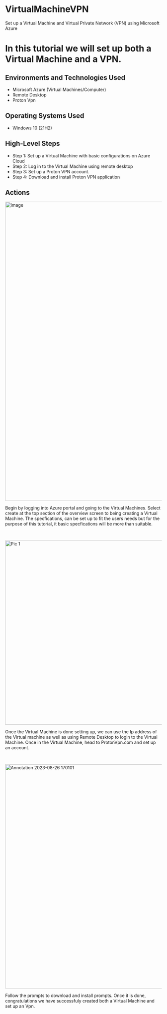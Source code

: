 # VirtualMachineVPN
Set up a Virtual Machine and Virtual Private Network (VPN) using Microsoft Azure
<h1>In this tutorial we will set up both a Virtual Machine and a VPN.<br />

<h2>Environments and Technologies Used</h2>

- Microsoft Azure (Virtual Machines/Computer)
- Remote Desktop
- Proton Vpn

<h2>Operating Systems Used </h2>

- Windows 10 (21H2)

<h2>High-Level Steps</h2>

- Step 1: Set up a Virtual Machine with basic configurations on Azure Cloud
- Step 2: Log in to the Virtual Machine using remote desktop
- Step 3: Set up a Proton VPN account.
- Step 4: Download and install Proton VPN application

<h2>Actions</h2>
<img width="958" alt="image" src="https://github.com/FabAlcindor/VirtualMachinVPN/assets/142107701/a47f2bd5-cbbf-47b6-9619-7194f1ff0610">

<p>
  Begin by logging into Azure portal and going to the Virtual Machines. Select create at the top section of the overview screen to being creating a Virtual Machine. The specfications, can be set up to fit the users needs but for the purpose of this tutorial, it basic specfications will be more than suitable.
</p>
<br />

<p>
<img width="590" alt="Pic 1" src="https://github.com/FabAlcindor/VirtualMachinVPN/assets/142107701/7dee7bbf-0831-4c54-8e66-9ee646c6f21c">
</p>
<p>
  Once the Virtual Machine is done setting up, we can use the Ip address of the Virtual machine as well as using Remote Desktop to login to the Virtual Machine. Once in the Virtual Machine, head to ProtonVpn.com and set up an account.
</p>
<br />

<p>
  <img width="718" alt="Annotation 2023-08-26 170101" src="https://github.com/FabAlcindor/VirtualMachinVPN/assets/142107701/9df33206-e889-48ce-9cda-899affa2f982">
</p>
<p>
  Follow the prompts to download and install prompts. Once it is done, congratulations we have successfuly created both a Virtual Machine and set up an Vpn.
</p>
<br />
